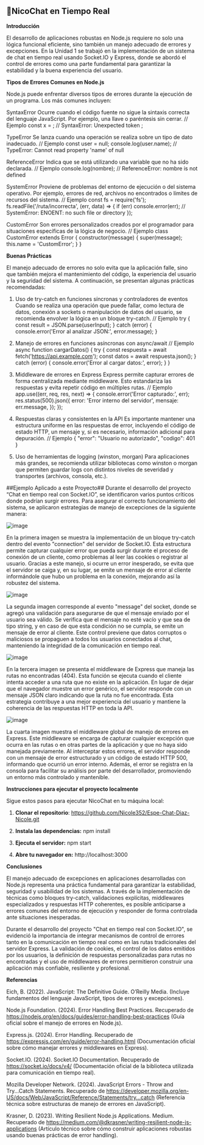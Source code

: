 ## 💬NicoChat en Tiempo Real ##

**Introducción**

El desarrollo de aplicaciones robustas en Node.js requiere no solo una lógica funcional eficiente, sino también un manejo adecuado de errores y excepciones. En la Unidad 1 se trabajó en la implementación de un sistema de chat en tiempo real usando Socket.IO y Express, donde se abordó el control de errores como una parte fundamental para garantizar la estabilidad y la buena experiencia del usuario.

**Tipos de Errores Comunes en Node.js**

Node.js puede enfrentar diversos tipos de errores durante la ejecución de un programa. Los más comunes incluyen:

SyntaxError
Ocurre cuando el código fuente no sigue la sintaxis correcta del lenguaje JavaScript. Por ejemplo, una llave o paréntesis sin cerrar.
// Ejemplo
const x = ; // SyntaxError: Unexpected token ;

TypeError
Se lanza cuando una operación se realiza sobre un tipo de dato inadecuado.
// Ejemplo
const user = null;
console.log(user.name); // TypeError: Cannot read property 'name' of null

ReferenceError
Indica que se está utilizando una variable que no ha sido declarada.
// Ejemplo
console.log(nombre); // ReferenceError: nombre is not defined

SystemError
Proviene de problemas del entorno de ejecución o del sistema operativo. Por ejemplo, errores de red, archivos no encontrados o límites de recursos del sistema.
// Ejemplo
const fs = require('fs');
fs.readFile('/ruta/incorrecta', (err, data) => {
  if (err) console.error(err); // SystemError: ENOENT: no such file or directory
});

CustomError
Son errores personalizados creados por el programador para situaciones específicas de la lógica de negocio.
// Ejemplo
class CustomError extends Error {
  constructor(message) {
    super(message);
    this.name = 'CustomError';
  }
}

**Buenas Prácticas**

El manejo adecuado de errores no solo evita que la aplicación falle, sino que también mejora el mantenimiento del código, la experiencia del usuario y la seguridad del sistema. A continuación, se presentan algunas prácticas recomendadas:

1. Uso de try-catch en funciones síncronas y controladores de eventos
Cuando se realiza una operación que puede fallar, como lectura de datos, conexión a sockets o manipulación de datos del usuario, se recomienda envolver la lógica en un bloque try-catch.
// Ejemplo
try {
  const result = JSON.parse(userInput);
} catch (error) {
  console.error('Error al analizar JSON:', error.message);
}

2. Manejo de errores en funciones asíncronas con async/await
// Ejemplo
async function cargarDatos() {
  try {
    const respuesta = await fetch('https://api.example.com');
    const datos = await respuesta.json();
  } catch (error) {
    console.error('Error al cargar datos:', error);
  }
}

3. Middleware de errores en Express
Express permite capturar errores de forma centralizada mediante middleware. Esto estandariza las respuestas y evita repetir código en múltiples rutas.
// Ejemplo
app.use((err, req, res, next) => {
  console.error('Error capturado:', err);
  res.status(500).json({
    error: 'Error interno del servidor',
    mensaje: err.message,
  });
});

4. Respuestas claras y consistentes en la API
Es importante mantener una estructura uniforme en las respuestas de error, incluyendo el código de estado HTTP, un mensaje y, si es necesario, información adicional para depuración.
// Ejemplo
{
  "error": "Usuario no autorizado",
  "codigo": 401
}

5. Uso de herramientas de logging (winston, morgan)
Para aplicaciones más grandes, se recomienda utilizar bibliotecas como winston o morgan que permiten guardar logs con distintos niveles de severidad y transportes (archivos, consola, etc.).

##Ejemplo Aplicado a este Proyecto##
Durante el desarrollo del proyecto “Chat en tiempo real con Socket.IO”, se identificaron varios puntos críticos donde podrían surgir errores. Para asegurar el correcto funcionamiento del sistema, se aplicaron estrategias de manejo de excepciones de la siguiente manera:

![image](https://github.com/user-attachments/assets/74822fc5-ae07-43f1-9c15-7dc7bafbf2e9)

En la primera imagen se muestra la implementación de un bloque try-catch dentro del evento "connection" del servidor de Socket.IO. Esta estructura permite capturar cualquier error que pueda surgir durante el proceso de conexión de un cliente, como problemas al leer las cookies o registrar al usuario. Gracias a este manejo, si ocurre un error inesperado, se evita que el servidor se caiga y, en su lugar, se emite un mensaje de error al cliente informándole que hubo un problema en la conexión, mejorando así la robustez del sistema.


![image](https://github.com/user-attachments/assets/6a89ec1f-5a49-4213-95bf-565719d37f64)

La segunda imagen corresponde al evento "message" del socket, donde se agregó una validación para asegurarse de que el mensaje enviado por el usuario sea válido. Se verifica que el mensaje no esté vacío y que sea de tipo string, y en caso de que esta condición no se cumpla, se emite un mensaje de error al cliente. Este control previene que datos corruptos o maliciosos se propaguen a todos los usuarios conectados al chat, manteniendo la integridad de la comunicación en tiempo real.


![image](https://github.com/user-attachments/assets/c7da25a2-ee41-42e2-99ab-3d47faadb69e)

En la tercera imagen se presenta el middleware de Express que maneja las rutas no encontradas (404). Esta función se ejecuta cuando el cliente intenta acceder a una ruta que no existe en la aplicación. En lugar de dejar que el navegador muestre un error genérico, el servidor responde con un mensaje JSON claro indicando que la ruta no fue encontrada. Esta estrategia contribuye a una mejor experiencia del usuario y mantiene la coherencia de las respuestas HTTP en toda la API.


![image](https://github.com/user-attachments/assets/81d3b8cc-a152-4ddf-99a2-571bf1291f90)

La cuarta imagen muestra el middleware global de manejo de errores en Express. Este middleware se encarga de capturar cualquier excepción que ocurra en las rutas o en otras partes de la aplicación y que no haya sido manejada previamente. Al interceptar estos errores, el servidor responde con un mensaje de error estructurado y un código de estado HTTP 500, informando que ocurrió un error interno. Además, el error se registra en la consola para facilitar su análisis por parte del desarrollador, promoviendo un entorno más controlado y mantenible.


**Instrucciones para ejecutar el proyecto localmente**

Sigue estos pasos para ejecutar NicoChat en tu máquina local:

1. **Clonar el repositorio**:
https://github.com/Nicole352/Espe-Chat-Diaz-Nicole.git

2. **Instala las dependencias:**
npm install

3. **Ejecuta el servidor:**
npm start

4. **Abre tu navegador en:**
http://localhost:3000

**Conclusiones**

El manejo adecuado de excepciones en aplicaciones desarrolladas con Node.js representa una práctica fundamental para garantizar la estabilidad, seguridad y usabilidad de los sistemas. A través de la implementación de técnicas como bloques try-catch, validaciones explícitas, middlewares especializados y respuestas HTTP coherentes, es posible anticiparse a errores comunes del entorno de ejecución y responder de forma controlada ante situaciones inesperadas.

Durante el desarrollo del proyecto "Chat en tiempo real con Socket.IO", se evidenció la importancia de integrar mecanismos de control de errores tanto en la comunicación en tiempo real como en las rutas tradicionales del servidor Express. La validación de cookies, el control de los datos emitidos por los usuarios, la definición de respuestas personalizadas para rutas no encontradas y el uso de middlewares de errores permitieron construir una aplicación más confiable, resiliente y profesional.

**Referencias**

Eich, B. (2022). JavaScript: The Definitive Guide. O’Reilly Media.
(Incluye fundamentos del lenguaje JavaScript, tipos de errores y excepciones).

Node.js Foundation. (2024). Error Handling Best Practices. Recuperado de https://nodejs.org/en/docs/guides/error-handling-best-practices
(Guía oficial sobre el manejo de errores en Node.js).

Express.js. (2024). Error Handling. Recuperado de https://expressjs.com/en/guide/error-handling.html
(Documentación oficial sobre cómo manejar errores y middlewares en Express).

Socket.IO. (2024). Socket.IO Documentation. Recuperado de https://socket.io/docs/v4/
(Documentación oficial de la biblioteca utilizada para comunicación en tiempo real).

Mozilla Developer Network. (2024). JavaScript Errors - Throw and Try...Catch Statements. Recuperado de https://developer.mozilla.org/en-US/docs/Web/JavaScript/Reference/Statements/try...catch
(Referencia técnica sobre estructuras de manejo de errores en JavaScript).

Krasner, D. (2023). Writing Resilient Node.js Applications. Medium. Recuperado de https://medium.com/@dkrasner/writing-resilient-node-js-applications
(Artículo técnico sobre cómo construir aplicaciones robustas usando buenas prácticas de error handling).




